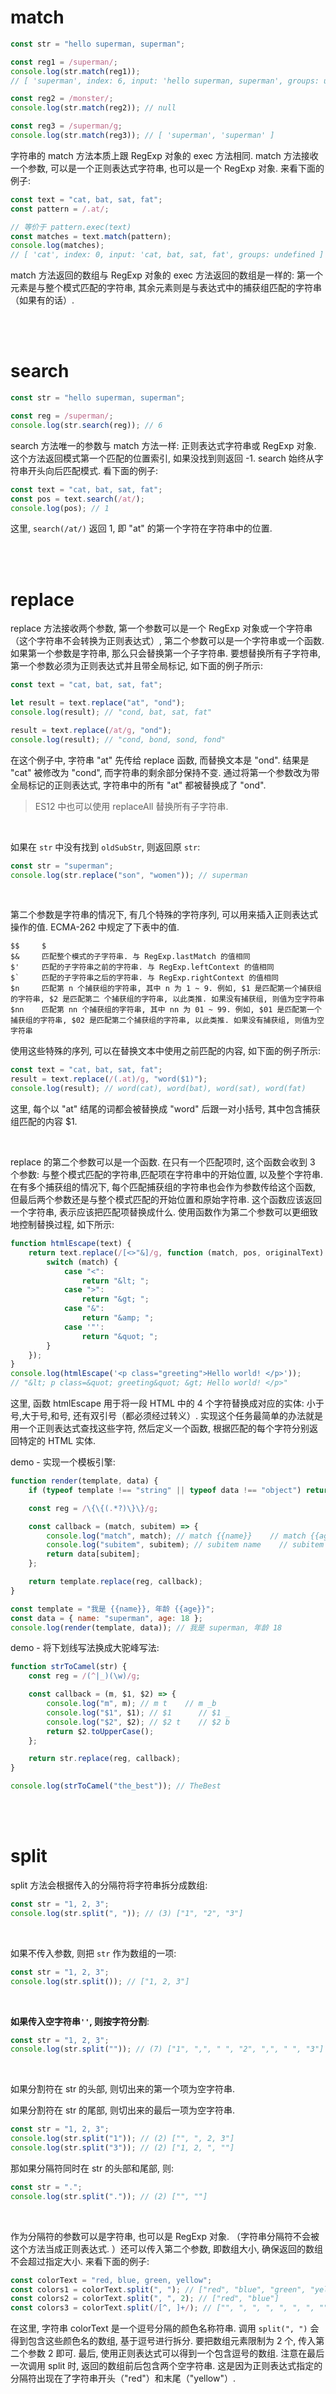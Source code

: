 # match

```javascript
const str = "hello superman, superman";

const reg1 = /superman/;
console.log(str.match(reg1));
// [ 'superman', index: 6, input: 'hello superman, superman', groups: undefined ]

const reg2 = /monster/;
console.log(str.match(reg2)); // null

const reg3 = /superman/g;
console.log(str.match(reg3)); // [ 'superman', 'superman' ]
```

字符串的 match 方法本质上跟 RegExp 对象的 exec 方法相同. match 方法接收一个参数, 可以是一个正则表达式字符串, 也可以是一个 RegExp 对象. 来看下面的例子:

```js
const text = "cat, bat, sat, fat";
const pattern = /.at/;

// 等价于 pattern.exec(text)
const matches = text.match(pattern);
console.log(matches);
// [ 'cat', index: 0, input: 'cat, bat, sat, fat', groups: undefined ]
```

match 方法返回的数组与 RegExp 对象的 exec 方法返回的数组是一样的: 第一个元素是与整个模式匹配的字符串, 其余元素则是与表达式中的捕获组匹配的字符串（如果有的话）.

<br><br>

# search

```js
const str = "hello superman, superman";

const reg = /superman/;
console.log(str.search(reg)); // 6
```

search 方法唯一的参数与 match 方法一样: 正则表达式字符串或 RegExp 对象. 这个方法返回模式第一个匹配的位置索引, 如果没找到则返回 -1. search 始终从字符串开头向后匹配模式. 看下面的例子:

```js
const text = "cat, bat, sat, fat";
const pos = text.search(/at/);
console.log(pos); // 1
```

这里, `search(/at/)` 返回 1, 即 "at" 的第一个字符在字符串中的位置.

<br><br>

# replace

replace 方法接收两个参数, 第一个参数可以是一个 RegExp 对象或一个字符串（这个字符串不会转换为正则表达式）, 第二个参数可以是一个字符串或一个函数. 如果第一个参数是字符串, 那么只会替换第一个子字符串. 要想替换所有子字符串, 第一个参数必须为正则表达式并且带全局标记, 如下面的例子所示:

```js
const text = "cat, bat, sat, fat";

let result = text.replace("at", "ond");
console.log(result); // "cond, bat, sat, fat"

result = text.replace(/at/g, "ond");
console.log(result); // "cond, bond, sond, fond"
```

在这个例子中, 字符串 "at" 先传给 replace 函数, 而替换文本是 "ond". 结果是 "cat" 被修改为 "cond", 而字符串的剩余部分保持不变. 通过将第一个参数改为带全局标记的正则表达式, 字符串中的所有 "at" 都被替换成了 "ond".

> ES12 中也可以使用 replaceAll 替换所有子字符串.

<br>

如果在 `str` 中没有找到 `oldSubStr`, 则返回原 `str`:

```js
const str = "superman";
console.log(str.replace("son", "women")); // superman
```

<br>

第二个参数是字符串的情况下, 有几个特殊的字符序列, 可以用来插入正则表达式操作的值. ECMA-262 中规定了下表中的值.

```
$$     $
$&     匹配整个模式的子字符串. 与 RegExp.lastMatch 的值相同
$'     匹配的子字符串之前的字符串. 与 RegExp.leftContext 的值相同
$`     匹配的子字符串之后的字符串. 与 RegExp.rightContext 的值相同
$n     匹配第 n 个捕获组的字符串, 其中 n 为 1 ~ 9. 例如, $1 是匹配第一个捕获组的字符串, $2 是匹配第二 个捕获组的字符串, 以此类推. 如果没有捕获组, 则值为空字符串
$nn    匹配第 nn 个捕获组的字符串, 其中 nn 为 01 ~ 99. 例如, $01 是匹配第一个捕获组的字符串, $02 是匹配第二个捕获组的字符串, 以此类推. 如果没有捕获组, 则值为空字符串
```

使用这些特殊的序列, 可以在替换文本中使用之前匹配的内容, 如下面的例子所示:

```js
const text = "cat, bat, sat, fat";
result = text.replace(/(.at)/g, "word($1)");
console.log(result); // word(cat), word(bat), word(sat), word(fat)
```

这里, 每个以 "at" 结尾的词都会被替换成 "word" 后跟一对小括号, 其中包含捕获组匹配的内容 $1.

<br>

replace 的第二个参数可以是一个函数. 在只有一个匹配项时, 这个函数会收到 3 个参数: 与整个模式匹配的字符串,匹配项在字符串中的开始位置, 以及整个字符串. 在有多个捕获组的情况下, 每个匹配捕获组的字符串也会作为参数传给这个函数, 但最后两个参数还是与整个模式匹配的开始位置和原始字符串. 这个函数应该返回一个字符串, 表示应该把匹配项替换成什么. 使用函数作为第二个参数可以更细致地控制替换过程, 如下所示:

```js
function htmlEscape(text) {
    return text.replace(/[<>"&]/g, function (match, pos, originalText) {
        switch (match) {
            case "<":
                return "&lt; ";
            case ">":
                return "&gt; ";
            case "&":
                return "&amp; ";
            case '"':
                return "&quot; ";
        }
    });
}
console.log(htmlEscape('<p class="greeting">Hello world! </p>'));
// "&lt; p class=&quot; greeting&quot; &gt; Hello world! </p>"
```

这里, 函数 htmlEscape 用于将一段 HTML 中的 4 个字符替换成对应的实体: 小于号,大于号,和号, 还有双引号（都必须经过转义）. 实现这个任务最简单的办法就是用一个正则表达式查找这些字符, 然后定义一个函数, 根据匹配的每个字符分别返回特定的 HTML 实体.

demo - 实现一个模板引擎:

```js
function render(template, data) {
    if (typeof template !== "string" || typeof data !== "object") return null;

    const reg = /\{\{(.*?)\}\}/g;

    const callback = (match, subitem) => {
        console.log("match", match); // match {{name}}    // match {{age}}
        console.log("subitem", subitem); // subitem name    // subitem age
        return data[subitem];
    };

    return template.replace(reg, callback);
}

const template = "我是 {{name}}, 年龄 {{age}}";
const data = { name: "superman", age: 18 };
console.log(render(template, data)); // 我是 superman, 年龄 18
```

demo - 将下划线写法换成大驼峰写法:

```js
function strToCamel(str) {
    const reg = /(^|_)(\w)/g;

    const callback = (m, $1, $2) => {
        console.log("m", m); // m t    // m _b
        console.log("$1", $1); // $1      // $1 _
        console.log("$2", $2); // $2 t    // $2 b
        return $2.toUpperCase();
    };

    return str.replace(reg, callback);
}

console.log(strToCamel("the_best")); // TheBest
```

<br><br>

# split

split 方法会根据传入的分隔符将字符串拆分成数组:

```js
const str = "1, 2, 3";
console.log(str.split(", ")); // (3) ["1", "2", "3"]
```

<br>

如果不传入参数, 则把 `str` 作为数组的一项:

```js
const str = "1, 2, 3";
console.log(str.split()); // ["1, 2, 3"]
```

<br>

**如果传入空字符串`''`, 则按字符分割**:

```js
const str = "1, 2, 3";
console.log(str.split("")); // (7) ["1", ",", " ", "2", ",", " ", "3"]
```

<br>

如果分割符在 str 的头部, 则切出来的第一个项为空字符串.

如果分割符在 str 的尾部, 则切出来的最后一项为空字符串.

```js
const str = "1, 2, 3";
console.log(str.split("1")); // (2) ["", ", 2, 3"]
console.log(str.split("3")); // (2) ["1, 2, ", ""]
```

那如果分隔符同时在 str 的头部和尾部, 则:

```javascript
const str = ".";
console.log(str.split(".")); // (2) ["", ""]
```

<br>

作为分隔符的参数可以是字符串, 也可以是 RegExp 对象. （字符串分隔符不会被这个方法当成正则表达式. ）还可以传入第二个参数, 即数组大小, 确保返回的数组不会超过指定大小. 来看下面的例子:

```js
const colorText = "red, blue, green, yellow";
const colors1 = colorText.split(", "); // ["red", "blue", "green", "yellow"]
const colors2 = colorText.split(", ", 2); // ["red", "blue"]
const colors3 = colorText.split(/[^, ]+/); // ["", ", ", ", ", ", ", ""]
```

在这里, 字符串 colorText 是一个逗号分隔的颜色名称符串. 调用 `split(", ")` 会得到包含这些颜色名的数组, 基于逗号进行拆分. 要把数组元素限制为 2 个, 传入第二个参数 2 即可. 最后, 使用正则表达式可以得到一个包含逗号的数组. 注意在最后一次调用 split 时, 返回的数组前后包含两个空字符串. 这是因为正则表达式指定的分隔符出现在了字符串开头（"red"）和末尾（"yellow"）.

<br>
